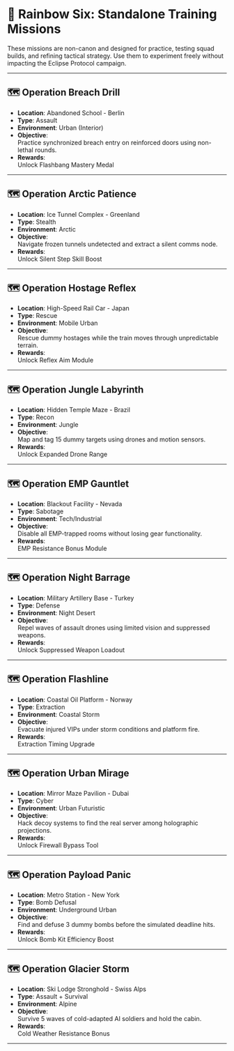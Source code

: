# 🎯 Rainbow Six: Standalone Training Missions

These missions are non-canon and designed for practice, testing squad builds, and refining tactical strategy. Use them to experiment freely without impacting the Eclipse Protocol campaign.

---

## 🗺️ Operation Breach Drill
- **Location**: Abandoned School - Berlin
- **Type**: Assault
- **Environment**: Urban (Interior)
- **Objective**:  
  Practice synchronized breach entry on reinforced doors using non-lethal rounds.
- **Rewards**:  
  Unlock Flashbang Mastery Medal

---

## 🗺️ Operation Arctic Patience
- **Location**: Ice Tunnel Complex - Greenland
- **Type**: Stealth
- **Environment**: Arctic
- **Objective**:  
  Navigate frozen tunnels undetected and extract a silent comms node.
- **Rewards**:  
  Unlock Silent Step Skill Boost

---

## 🗺️ Operation Hostage Reflex
- **Location**: High-Speed Rail Car - Japan
- **Type**: Rescue
- **Environment**: Mobile Urban
- **Objective**:  
  Rescue dummy hostages while the train moves through unpredictable terrain.
- **Rewards**:  
  Unlock Reflex Aim Module

---

## 🗺️ Operation Jungle Labyrinth
- **Location**: Hidden Temple Maze - Brazil
- **Type**: Recon
- **Environment**: Jungle
- **Objective**:  
  Map and tag 15 dummy targets using drones and motion sensors.
- **Rewards**:  
  Unlock Expanded Drone Range

---

## 🗺️ Operation EMP Gauntlet
- **Location**: Blackout Facility - Nevada
- **Type**: Sabotage
- **Environment**: Tech/Industrial
- **Objective**:  
  Disable all EMP-trapped rooms without losing gear functionality.
- **Rewards**:  
  EMP Resistance Bonus Module

---

## 🗺️ Operation Night Barrage
- **Location**: Military Artillery Base - Turkey
- **Type**: Defense
- **Environment**: Night Desert
- **Objective**:  
  Repel waves of assault drones using limited vision and suppressed weapons.
- **Rewards**:  
  Unlock Suppressed Weapon Loadout

---

## 🗺️ Operation Flashline
- **Location**: Coastal Oil Platform - Norway
- **Type**: Extraction
- **Environment**: Coastal Storm
- **Objective**:  
  Evacuate injured VIPs under storm conditions and platform fire.
- **Rewards**:  
  Extraction Timing Upgrade

---

## 🗺️ Operation Urban Mirage
- **Location**: Mirror Maze Pavilion - Dubai
- **Type**: Cyber
- **Environment**: Urban Futuristic
- **Objective**:  
  Hack decoy systems to find the real server among holographic projections.
- **Rewards**:  
  Unlock Firewall Bypass Tool

---

## 🗺️ Operation Payload Panic
- **Location**: Metro Station - New York
- **Type**: Bomb Defusal
- **Environment**: Underground Urban
- **Objective**:  
  Find and defuse 3 dummy bombs before the simulated deadline hits.
- **Rewards**:  
  Unlock Bomb Kit Efficiency Boost

---

## 🗺️ Operation Glacier Storm
- **Location**: Ski Lodge Stronghold - Swiss Alps
- **Type**: Assault + Survival
- **Environment**: Alpine
- **Objective**:  
  Survive 5 waves of cold-adapted AI soldiers and hold the cabin.
- **Rewards**:  
  Cold Weather Resistance Bonus

---

